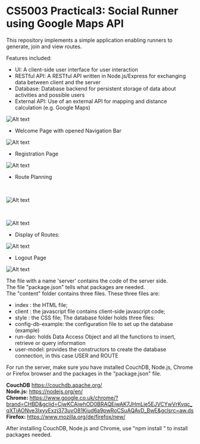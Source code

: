 # CS5003 Practical3: Social Runner using Google Maps API
This repository implements a simple application enabling runners to generate, join and view routes.<br>

Features included:
* UI: A client-side user interface for user interaction
* RESTful API: A RESTful API written in Node.js/Express for exchanging data between client and the server
* Database: Database backend for persistent storage of data about activities and possible users
* External API: Use of an external API for mapping and distance calculation (e.g. Google Maps)

![Alt text](screenshots/overview.png "Overview")
<br>

* Welcome Page with opened Navigation Bar

![Alt text](screenshots/welcome.png "Overview")
<br>

* Registration Page

![Alt text](screenshots/registration.png "Overview")
<br>

* Route Planning
<br>

![Alt text](screenshots/GoogleMaps.png "Overview")

<br>

![Alt text](screenshots/Information.png "Overview")

* Display of Routes:

![Alt text](screenshots/Example.png "Overview")

* Logout Page

![Alt text](screenshots/logout.png "Overview")


The file with a name 'server' contains the code of the server side.<br>
The file "package.json" tells what packages are needed.<br>
The "content" folder contains three files. These three files are:<br>
* index : the HTML file;
* client : the javascript file contains client-side javascript code;
* style : the CSS file;
The database folder holds three files: <br>
* config-db-example: the configuration file to set up the database (example)
* run-dao: holds Data Access Object and all the functions to insert, retrieve or query information
* user-model: provides the constructors to create the database connection, in this case USER and ROUTE

For run the server, make sure you have installed CouchDB, Node.js, Chrome or Firefox browser and the packages in the "package.json" file.<br>

<b>CouchDB</b>
https://couchdb.apache.org/
<br>
<b>Node.js:</b>
https://nodejs.org/en/ 
<br>
<b>Chrome:</b>
https://www.google.co.uk/chrome/?brand=CHBD&gclid=CjwKCAjwhOD0BRAQEiwAK7JHmLie5EJVCYwVrKvqc_qXTiAONve3IxyvExzj373uvO81Kiud6a9pwRoCSuAQAvD_BwE&gclsrc=aw.ds
<br>
<b>Firefox:</b>
https://www.mozilla.org/de/firefox/new/

After installing CouchDB, Node.js and Chrome, use "npm install <package name>" to install packages needed.<br>















